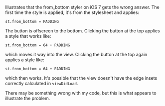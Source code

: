 Illustrates that the from_bottom styler on iOS 7 gets the wrong answer. The first time
the style is applied, it's from the stylesheet and applies:

```
st.from_bottom = PADDING
```

The button is offscreen to the bottom. Clicking the button at the top applies a style
that works like:

```
st.from_bottom = 64 + PADDING
```

which moves it way into the view. Clicking the button at the top again applies a style
like:

```
st.from_bottom = 64 + PADDING
```

which then works. It's possible that the view doesn't have the edge insets correctly
calculated in `viewDidLoad`.

There may be something wrong with my code, but this is what appears to illustrate the
problem.
